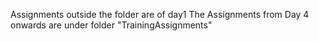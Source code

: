 Assignments outside the folder are of day1
The Assignments from Day 4 onwards are under folder "TrainingAssignments"
